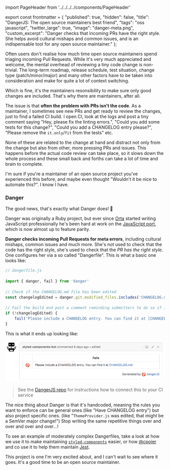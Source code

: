 import PageHeader from '../../../../components/PageHeader'

export const frontmatter = {
  "published": true,
  "hidden": false,
  "title": "DangerJS: The open source maintainers best friend",
  "tags": "oss javascript",
  "twitter_large": true,
  "image": "danger-meta.png",
  "custom_excerpt": "Danger checks that incoming PRs have the right style. She helps avoid cultural mishaps and common issues, and is an indispensable tool for any open source maintainer."
};

<PageHeader title="DangerJS: The open source maintainers best friend" image="/static/images/danger-meta.png" />

Often users don't realise how much time open source maintainers spend triaging incoming Pull Requests. While it's very much appreciated and welcome, the mental overhead of reviewing a tiny code change is non-trivial. The long-term roadmap, release schedule, test situation, change type (patch/minor/major) and many other factors have to be taken into consideration and make for quite a lot of context switching.

Which is fine, it's the maintainers resonsibility to make sure only good changes are included. That's why there are maintainers, after all.

The issue is that **often the problem with PRs isn't the code**. As a maintainer, I sometimes see new PRs and get ready to review the changes, just to find a failed CI build. I open CI, look at the logs and post a tiny comment saying "Hey, please fix the linting errors.", "Could you add some tests for this change?", "Could you add a CHANGELOG entry please?", "Please remove the `it.only`/`fit` from the tests" etc.

None of these are related to the change at hand and distract not only from the change but also from other, more pressing PRs and issues. This happens before the actual code review can take place, so it slows down the whole process and these small back and forths can take a lot of time and brain to complete.

I'm sure if you're a maintainer of an open source project you've experienced this before, and maybe even thought "Wouldn't it be nice to automate this?". I know I have.

### Danger

The good news, that's exactly what Danger does! 🎉

Danger was originally a Ruby project, but ever since [Orta](https://twitter.com/orta) started writing JavaScript professionally he's been hard at work on the [JavaScript port](https://github.com/danger/danger-js), which is now almost up to feature parity.

**Danger checks incoming Pull Requests for meta errors**, including cultural mishaps, common issues and much more. She's not used to check that the code has the right style, she's used to check that the _PR has the right style_. One configures her via a so called "Dangerfile". This is what a basic one looks like:

```javascript
// dangerfile.js

import { danger, fail } from 'danger'

// Check if the CHANGELOG.md file has been edited
const changelogEdited = danger.git.modified_files.includes('CHANGELOG.md')

// Fail the build and post a comment reminding submitters to do so if it wasn't changed
if (!changelogEdited) {
	fail('Please include a CHANGELOG entry. You can find it at [CHANGELOG.md](CHANGELOG.md)')
}
```

This is what it ends up looking like:

![Danger commenting on GitHub with the above text](/static/images/danger-changelog-error.png)

> See the [DangerJS repo](https://github.com/danger/danger-js) for instructions how to connect this to your CI service

The nice thing about Danger is that it's handcoded, meaning the rules you want to enforce can be general ones (like "Have CHANGELOG entry") but also project specific ones. (like "`ThemeProvider.js` was edited, that might be a SemVer major change!") Stop writing the same repetitive things over and over and over and over...!

To see an example of moderately complex Dangerfiles, take a look at how we use it to make maintaining [`styled-components`](https://github.com/styled-components/styled-components/blob/master/dangerfile.js) easier, or how [@cpojer](https://github.com/cpojer) and co use it to help them maintain [Jest](https://github.com/facebook/jest/blob/master/dangerfile.js).

This project is one I'm very excited about, and I can't wait to see where it goes. It's a good time to be an open source maintainer.
